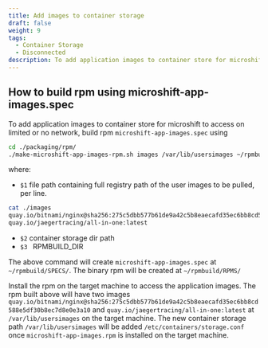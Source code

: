 ```yaml
---
title: Add images to container storage
draft: false
weight: 9
tags:
  - Container Storage
  - Disconnected
description: To add application images to container store for microshift to access on limited or no network, build rpm using microshift-app-images.spec
---
```


## How to build rpm using microshift-app-images.spec

To add application images to container store for microshift to access on limited or no network, build rpm `microshift-app-images.spec` using 

```sh
cd ./packaging/rpm/
./make-microshift-app-images-rpm.sh images /var/lib/usersimages ~/rpmbuild/
```

where:
- `$1` file path containing full registry path of the user images to be pulled, per line. 

```sh
cat ./images
quay.io/bitnami/nginx@sha256:275c5dbb577b61de9a42c5b8eaecafd35ec6bb8cd588e5df30b8ec7d8e0e3a10
quay.io/jaegertracing/all-in-one:latest
```

- `$2` container storage dir path 
- `$3 ` RPMBUILD_DIR

The above command will create `microshift-app-images.spec` at `~/rpmbuild/SPECS/`. The binary rpm will be created at `~/rpmbuild/RPMS/`

Install the rpm on the target machine to access the application images. The rpm built above will have two images `quay.io/bitnami/nginx@sha256:275c5dbb577b61de9a42c5b8eaecafd35ec6bb8cd588e5df30b8ec7d8e0e3a10` and `quay.io/jaegertracing/all-in-one:latest` at `/var/lib/usersimages` on the target machine. The new container storage path `/var/lib/usersimages` will be added `/etc/containers/storage.conf` once  `microshift-app-images.rpm` is installed on the target machine.